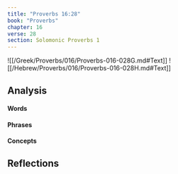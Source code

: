 ```yaml
---
title: "Proverbs 16:28"
book: "Proverbs"
chapter: 16
verse: 28
section: Solomonic Proverbs 1
---
```

![[/Greek/Proverbs/016/Proverbs-016-028G.md#Text]]
![[/Hebrew/Proverbs/016/Proverbs-016-028H.md#Text]]

## Analysis

#### Words

#### Phrases

#### Concepts

## Reflections
